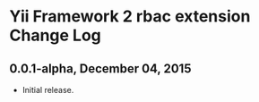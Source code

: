 Yii Framework 2 rbac extension Change Log
==============================================

0.0.1-alpha, December 04, 2015
-----------------------------

- Initial release.
